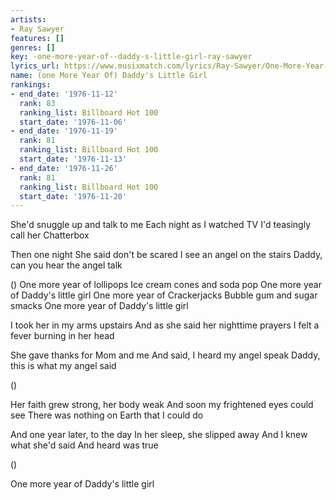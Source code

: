 ```yaml
---
artists:
- Ray Sawyer
features: []
genres: []
key: -one-more-year-of--daddy-s-little-girl-ray-sawyer
lyrics_url: https://www.musixmatch.com/lyrics/Ray-Sawyer/One-More-Year-Of-Daddy-s-Little-Girl
name: (one More Year Of) Daddy's Little Girl
rankings:
- end_date: '1976-11-12'
  rank: 83
  ranking_list: Billboard Hot 100
  start_date: '1976-11-06'
- end_date: '1976-11-19'
  rank: 81
  ranking_list: Billboard Hot 100
  start_date: '1976-11-13'
- end_date: '1976-11-26'
  rank: 81
  ranking_list: Billboard Hot 100
  start_date: '1976-11-20'
---
```

She'd snuggle up and talk to me
Each night as I watched TV
I'd teasingly call her Chatterbox

Then one night
She said don't be scared
I see an angel on the stairs
Daddy, can you hear the angel talk

()
One more year of lollipops
Ice cream cones and soda pop
One more year of Daddy's little girl
One more year of Crackerjacks
Bubble gum and sugar smacks
One more year of Daddy's little girl

I took her in my arms upstairs
And as she said her nighttime prayers
I felt a fever burning in her head

She gave thanks for Mom and me
And said, I heard my angel speak
Daddy, this is what my angel said

()

Her faith grew strong, her body weak
And soon my frightened eyes could see
There was nothing on Earth that I could do

And one year later, to the day
In her sleep, she slipped away
And I knew what she'd said
And heard was true

()

One more year of Daddy's little girl
